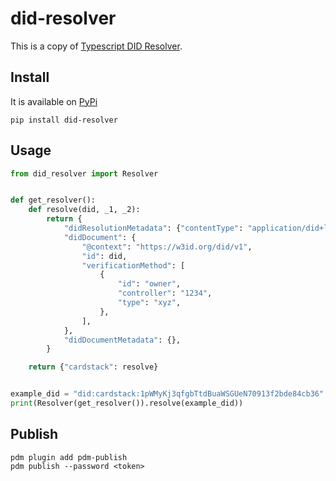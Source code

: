 # did-resolver

This is a copy of [Typescript DID Resolver](https://www.npmjs.com/package/did-resolver).

## Install

It is available on [PyPi](https://pypi.org/project/did-resolver/)

```
pip install did-resolver
```

## Usage

```python
from did_resolver import Resolver


def get_resolver():
    def resolve(did, _1, _2):
        return {
            "didResolutionMetadata": {"contentType": "application/did+ld+json"},
            "didDocument": {
                "@context": "https://w3id.org/did/v1",
                "id": did,
                "verificationMethod": [
                    {
                        "id": "owner",
                        "controller": "1234",
                        "type": "xyz",
                    },
                ],
            },
            "didDocumentMetadata": {},
        }

    return {"cardstack": resolve}


example_did = "did:cardstack:1pWMyKj3qfgbTtdBuaWSGUeN70913f2bde84cb36"
print(Resolver(get_resolver()).resolve(example_did))
```

## Publish

```
pdm plugin add pdm-publish
pdm publish --password <token>
```
